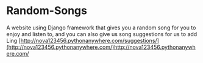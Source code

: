 # Random-Songs
A website using Django framework that gives you a random song for you to enjoy and listen to, and you can also give us song suggestions for us to add
Ling [http://nova123456.pythonanywhere.com/suggestions/](http://nova123456.pythonanywhere.com/)http://nova123456.pythonanywhere.com/
